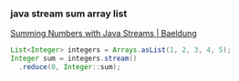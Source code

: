 ###  java stream sum array list


[Summing Numbers with Java Streams | Baeldung](https://www.baeldung.com/java-stream-sum "Summing Numbers with Java Streams | Baeldung")


 

```java
List<Integer> integers = Arrays.asList(1, 2, 3, 4, 5);
Integer sum = integers.stream()
  .reduce(0, Integer::sum);
```
